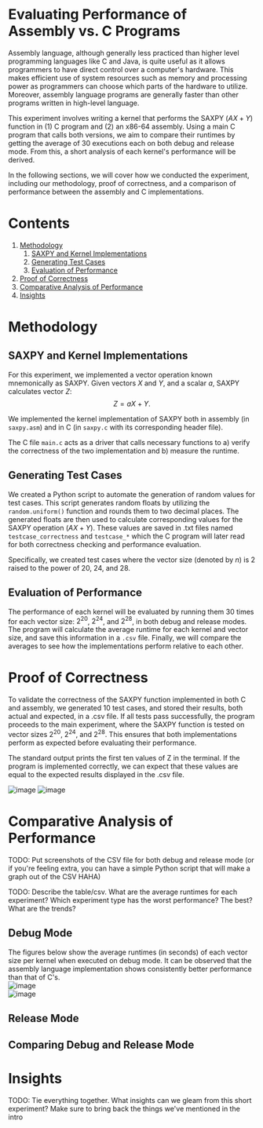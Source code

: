 # Evaluating Performance of Assembly vs. C Programs

Assembly language, although generally less practiced than higher level programming 
languages like C and Java, is quite useful as it allows programmers to have direct
control over a computer's hardware. This makes efficient use of system resources such 
as memory and processing power as programmers can choose which parts of the hardware 
to utilize. Moreover, assembly language programs are generally faster than other programs 
written in high-level language. 

This experiment involves writing a kernel that performs the SAXPY ($AX + Y$) function in 
(1) C program and (2) an x86-64 assembly. Using a main C program that calls both versions,
we aim to compare their runtimes by getting the average of 30 executions each on both
debug and release mode. From this, a short analysis of each kernel's performance will 
be derived.

In the following sections, we will cover how we conducted the experiment, including our 
methodology, proof of correctness, and a comparison of performance between the assembly 
and C implementations.

# Contents
1. [Methodology](#Methodology)
    1. <a href="#saxpy-and-kernel-implementations">SAXPY and Kernel Implementations</a>
    1. <a href="#generating-test-cases">Generating Test Cases</a>
    1. <a href="#evaluation-of-performance">Evaluation of Performance</a>
1. <a href="#proof-of-correctness">Proof of Correctness</a>
1. <a href="#comparative-analysis-of-performance">Comparative Analysis of Performance</a>
1. <a href="#insights">Insights</a>

# Methodology

## SAXPY and Kernel Implementations

For this experiment, we implemented a vector operation known mnemonically 
as SAXPY. Given vectors $X$ and $Y$, and a scalar $a$, SAXPY calculates vector $Z$: 
$$Z = aX+ Y.$$

We implemented the kernel implementation of SAXPY both in assembly 
(in `saxpy.asm`) and in C (in `saxpy.c` with its corresponding header file).

The C file `main.c` acts as a driver that calls necessary functions to a) verify
the correctness of the two implementation and b) measure the runtime.

## Generating Test Cases

We created a Python script to automate the generation of random values for test cases. 
This script generates random floats by utilizing the `random.uniform()` function and 
rounds them to two decimal places. The generated floats are then used to calculate 
corresponding values for the SAXPY operation ($AX + Y$). These values are saved in .txt
files named `testcase_correctness` and `testcase_*` which the C program will later read 
for both correctness checking and performance evaluation.

Specifically, we created test cases where the vector size (denoted by $n$) is 2 raised 
to the power of 20, 24, and 28.


## Evaluation of Performance

The performance of each kernel will be evaluated by running them 30 times for each 
vector size: $2^20$, $2^24$, and $2^28$, in both debug and release modes. The program will
calculate the average runtime for each kernel and vector size, and save this information
in a `.csv` file. Finally, we will compare the averages to see how the implementations 
perform relative to each other.

# Proof of Correctness

To validate the correctness of the SAXPY function implemented in both C and assembly, 
we generated 10 test cases, and stored their results, both actual and expected, in a .csv 
file. If all tests pass successfully, the program proceeds to the main experiment, where 
the SAXPY function is tested on vector sizes $2^{20}$, $2^{24}$, and $2^{28}$. This ensures 
that both implementations perform as expected before evaluating their performance.

The standard output prints the first ten values of Z in the terminal. If the program is 
implemented correctly, we can expect that these values are equal to the expected results
displayed in the .csv file.

![image](https://github.com/dhannn/saxpy-c-asm/assets/90260852/d2613fe8-32e3-40f2-b021-8b7e82ba93b9)
![image](https://github.com/dhannn/saxpy-c-asm/assets/90260852/8c6efd22-baa5-49d2-9ff9-d3fb41669b29)

# Comparative Analysis of Performance

TODO: Put screenshots of the CSV file for both debug and release mode 
(or if you're feeling extra, you can have a simple Python script that will
make a graph out of the CSV HAHA)

TODO: Describe the table/csv. What are the average runtimes for each experiment? 
Which experiment type has the worst performance? The best? What are the trends?

## Debug Mode
The figures below show the average runtimes (in seconds) of each vector size 
per kernel when executed on debug mode. It can be observed that the assembly 
language implementation shows consistently better performance than that of C's. <br>
![image](https://github.com/dhannn/saxpy-c-asm/assets/90260852/32821f3b-f669-4c1e-b79f-0efcba060ba3)<br>
![image](https://github.com/dhannn/saxpy-c-asm/assets/90260852/c17f5a87-664b-4d23-9c4c-91817df3a4f8)

## Release Mode

## Comparing Debug and Release Mode


# Insights

TODO: Tie everything together. What insights can we gleam from this short 
experiment? Make sure to bring back the things we've mentioned in the intro
